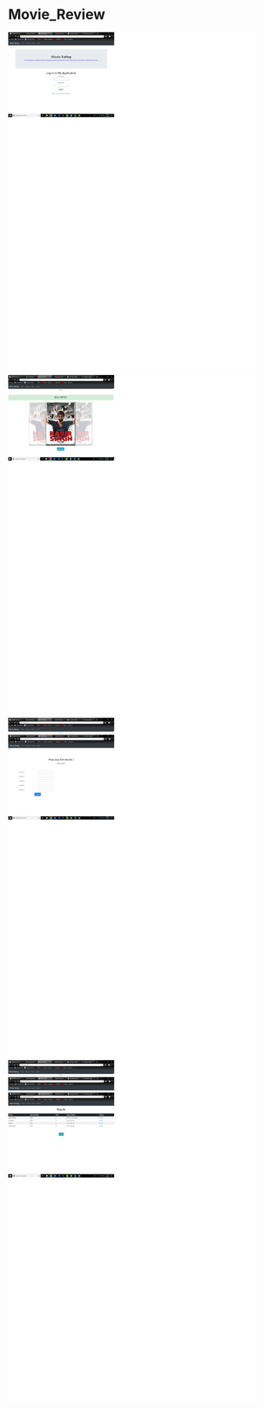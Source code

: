 # Movie_Review
![](https://github.com/Vishal-Ubale2121/Movie_Review/blob/assets/snap1.png)
![](https://github.com/Vishal-Ubale2121/Movie_Review/blob/assets/snap2.png)
![](https://github.com/Vishal-Ubale2121/Movie_Review/blob/assets/snap3.png)
![](https://github.com/Vishal-Ubale2121/Movie_Review/blob/assets/snap4.png)
